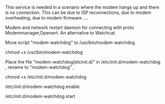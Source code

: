  This service is needed in a scenario where the modem hangs up and there is no connection. This can be due to ISP reconnections, due to modem overheating, 
due to modem firmware ....


Modem and network restart daemon for connecting with proto Modemmanager,Openwrt. An alternative to Watchcat. 


Move script "modem-watchdog" to /usr/bin/modem-watchdog

chmod +x /usr/bin/modem-watchdog

Place the file "modem-watchdog(etcinit.d)" in /etc/init.d/modem-watchdog , rename to "modem-watchdog" ,

chmod +x /etc/init.d/modem-watchdog

/etc/init.d/modem-watchdog enable

/etc/init.d/modem-watchdog start
